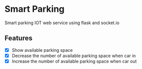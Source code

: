 # Smart Parking

Smart parking IOT web service using flask and socket.io 

## Features

- [x] Show available parking space
- [x] Decrease the number of available parking space when car in
- [x] Increase the number of available parking space when car out
